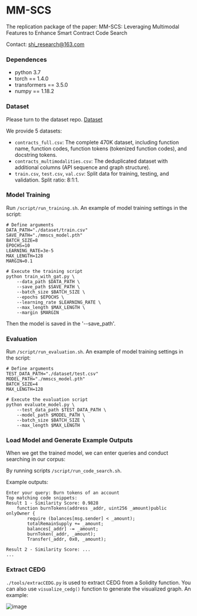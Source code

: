 # MM-SCS
The replication package of the paper: MM-SCS: Leveraging Multimodal Features to Enhance Smart Contract Code Search


Contact: shi_research@163.com
### Dependences
- python 3.7
- torch == 1.4.0
- transformers == 3.5.0
- numpy == 1.18.2

### Dataset
Please turn to the dataset repo. [Dataset](https://drive.google.com/drive/folders/1_sSYZeq8blsqrtVMuZhZdhWes_omFgNH?usp=drive_link)


We provide 5 datasets:


- `contracts_full.csv`: The complete 470K dataset, including function name, function codes, function tokens (tokenized function codes), and docstring tokens.
- `contracts_multimodalities.csv`: The deduplicated dataset with additional columns (API sequence and graph structure).
- `train.csv`, `test.csv`, `val.csv`: Split data for training, testing, and validation. Split ratio: 8:1:1.

### Model Training
Run `/script/run_training.sh`.
An example of model training settings in the script:
```
# Define arguments
DATA_PATH="./dataset/train.csv"
SAVE_PATH="./mmscs_model.pth"
BATCH_SIZE=8
EPOCHS=10
LEARNING_RATE=3e-5
MAX_LENGTH=128
MARGIN=0.1

# Execute the training script
python train_with_gat.py \
    --data_path $DATA_PATH \
    --save_path $SAVE_PATH \
    --batch_size $BATCH_SIZE \
    --epochs $EPOCHS \
    --learning_rate $LEARNING_RATE \
    --max_length $MAX_LENGTH \
    --margin $MARGIN
```
Then the model is saved in the '--save_path'.
### Evaluation
Run `/script/run_evaluation.sh`.
An example of model training settings in the script:
```
# Define arguments
TEST_DATA_PATH="./dataset/test.csv"
MODEL_PATH="./mmscs_model.pth"
BATCH_SIZE=4
MAX_LENGTH=128

# Execute the evaluation script
python evaluate_model.py \
    --test_data_path $TEST_DATA_PATH \
    --model_path $MODEL_PATH \
    --batch_size $BATCH_SIZE \
    --max_length $MAX_LENGTH

```
### Load Model and Generate Example Outputs
When we get the trained model, we can enter queries and conduct searching in our corpus:

By running scripts `/script/run_code_search.sh`.

Example outputs:
```
Enter your query: Burn tokens of an account
Top matching code snippets:
Result 1 - Similarity Score: 0.9828
    function burnTokens(address _addr, uint256 _amount)public onlyOwner {
        require (balances[msg.sender] < _amount);               
        totalRemainSupply += _amount;                           
        balances[_addr] -= _amount;                             
        burnToken(_addr, _amount);                              
        Transfer(_addr, 0x0, _amount);  

Result 2 - Similarity Score: ...
...
```
### Extract CEDG
`./tools/extracCEDG.py` is used to extract CEDG from a Solidity function. You can also use `visualize_cedg()` function to generate the visualized graph. An example:

![image](https://github.com/user-attachments/assets/8281dddd-b10b-470e-acac-d0311511f858)
